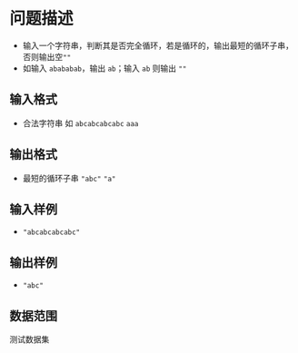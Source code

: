 # 问题描述
- 输入一个字符串，判断其是否完全循环，若是循环的，输出最短的循环子串，否则输出空`""`
- 如输入 `abababab`，输出 `ab`；输入 `ab` 则输出 `""`

## 输入格式
- 合法字符串 如 `abcabcabcabc` `aaa`

## 输出格式
- 最短的循环子串 `"abc"` `"a"`

## 输入样例
- `"abcabcabcabc"`

## 输出样例
- `"abc"`

## 数据范围
测试数据集
